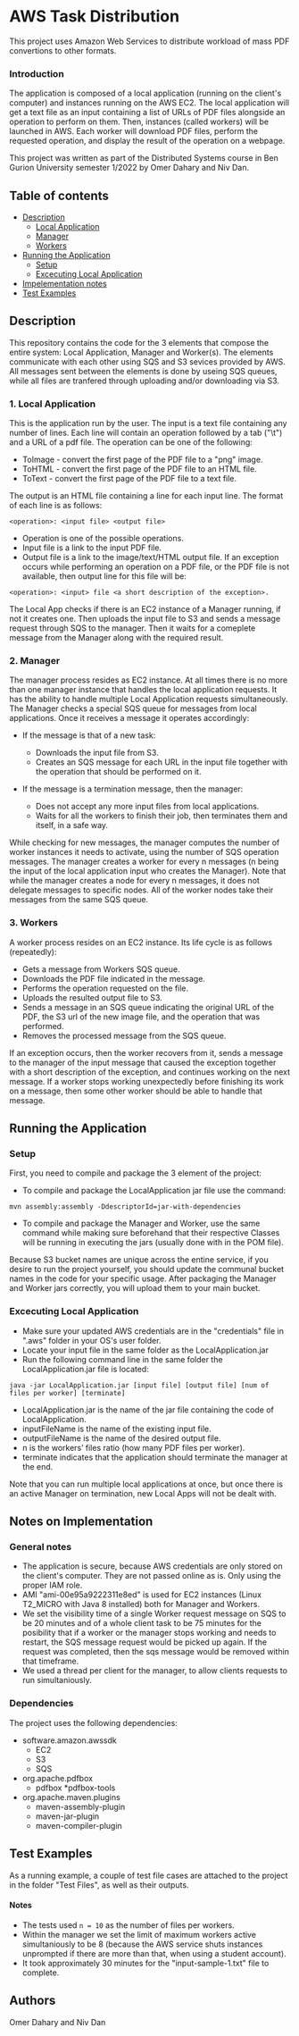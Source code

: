 # AWS Task Distribution

This project uses Amazon Web Services to distribute workload of mass PDF convertions to other formats.

### Introduction
The application is composed of a local application (running on the client's computer) and instances running on the AWS EC2. The local application will get a text file as an input containing a list of URLs of PDF files alongside an operation to perform on them. Then, instances (called workers) will be launched in AWS. Each worker will download PDF files, perform the requested operation, and display the result of the operation on a webpage.

This project was written as part of the Distributed Systems course in Ben Gurion University semester 1/2022 by Omer Dahary and Niv Dan.

## Table of contents
* [Description](#Description)
    * [Local Application](#1-Local-Application)
    * [Manager](#2-Manager)
    * [Workers](#3-Workers)
* [Running the Application](#Running-the-Application)
    * [Setup](#Setup)
    * [Excecuting Local Application](#Excecuting-Local-Application)
* [Impelementation notes](#Notes-on-Implementation)
* [Test Examples](#Test-Examples)

## Description

This repository contains the code for the 3 elements that compose the entire system: Local Application, Manager and Worker(s).
The elements communicate with each other using SQS and S3 sevices provided by AWS.
All messages sent between the elements is done by useing SQS queues, while all files are tranfered through uploading and/or downloading via S3.

### 1. Local Application

This is the application run by the user. 
The input is a text file containing any number of lines. Each line will contain an operation followed by a tab ("\t") and a URL of a pdf file.
The operation can be one of the following:
* ToImage - convert the first page of the PDF file to a "png" image.
* ToHTML - convert the first page of the PDF file to an HTML file.
* ToText - convert the first page of the PDF file to a text file.

The output is an HTML file containing a line for each input line. The format of each line is as
follows: 
```
<operation>: <input file> <output file>
```
* Operation is one of the possible operations.
* Input file is a link to the input PDF file.
* Output file is a link to the image/text/HTML output file.
If an exception occurs while performing an operation on a PDF file, or the PDF file is not available,
then output line for this file will be: 
```
<operation>: <input> file <a short description of the exception>.
```

The Local App checks if there is an EC2 instance of a Manager running, if not it creates one. Then uploads the input file to S3 and sends a message request through SQS to the manager.
Then it waits for a comeplete message from the Manager along with the required result.

### 2. Manager
The manager process resides as EC2 instance. At all times there is no more than one manager instance that handles the local application requests. It has the ability to handle multiple Local Application requests simultaneously. The Manager checks a special SQS queue for messages from local
applications. Once it receives a message it operates accordingly:
* If the message is that of a new task:
	* Downloads the input file from S3.
	* Creates an SQS message for each URL in the input file together with the operation that should be performed on it.
	
* If the message is a termination message, then the manager:
	* Does not accept any more input files from local applications.
	* Waits for all the workers to finish their job, then terminates them and itself, in a safe way.

While checking for new messages, the manager computes the number of worker instances it needs to activate, using the number of SQS operation messages. The manager creates a worker for every n messages (n being the input of the local application input who creates the Manager). 
Note that while the manager creates a node for every n messages, it does not delegate messages to specific nodes. All of the worker nodes take their messages from the same SQS queue.

### 3. Workers
A worker process resides on an EC2 instance. Its life cycle is as follows (repeatedly):
* Gets a message from Workers SQS queue.
* Downloads the PDF file indicated in the message.
* Performs the operation requested on the file.
* Uploads the resulted output file to S3.
* Sends a message in an SQS queue indicating the original URL of the PDF, the S3 url of the new image file, and the operation that was performed.
* Removes the processed message from the SQS queue.

If an exception occurs, then the worker recovers from it, sends a message to the manager of the input message that caused the exception together with a short description of the exception, and continues working on the next message.
If a worker stops working unexpectedly before finishing its work on a message, then some
other worker should be able to handle that message.

## Running the Application
### Setup
First, you need to compile and package the 3 element of the project:
* To compile and package the LocalApplication jar file use the command: 
```
mvn assembly:assembly -DdescriptorId=jar-with-dependencies
```
* To compile and package the Manager and Worker, use the same command while making sure beforehand that their respective Classes will be running in executing the jars (usually done with in the POM file).

Because S3 bucket names are unique across the entine service, if you desire to run the project yourself, you should update the communal bucket names in the code for your specific usage.
After packaging the Manager and Worker jars correctly, you will upload them to your main bucket.

### Excecuting Local Application
* Make sure your updated AWS credentials are in the "credentials" file in ".aws" folder in your OS's user folder.
* Locate your input file in the same folder as the LocalApplication.jar
* Run the following command line in the same folder the LocalApplication.jar file is located:
```
java -jar LocalApplication.jar [input file] [output file] [num of files per worker] [terminate]
```
* LocalApplication.jar is the name of the jar file containing the code of LocalApplication.
* inputFileName is the name of the existing input file.
* outputFileName is the name of the desired output file.
* n is the workers’ files ratio (how many PDF files per worker).
* terminate indicates that the application should terminate the manager at the end.

Note that you can run multiple local applications at once, but once there is an active Manager on termination, new Local Apps will not be dealt with.

## Notes on Implementation

### General notes
* The application is secure, because AWS credentials are only stored on the client's computer. They are not passed online as is. Only using the proper IAM role.
* AMI "ami-00e95a9222311e8ed" is used for EC2 instances (Linux T2_MICRO with Java 8 installed) both for Manager and Workers.
* We set the visibility time of a single Worker request message on SQS to be 20 minutes and of a whole client task to be 75 minutes for the posibility that if a worker or the manager stops working and needs to restart, the SQS message request would be picked up again. If the request was completed, then the sqs message would be removed within that timeframe.
* We used a thread per client for the manager, to allow clients requests to run simultaniously.

### Dependencies
The project uses the following dependencies:
* software.amazon.awssdk
    * EC2
    * S3
    * SQS
* org.apache.pdfbox
    * pdfbox
    *pdfbox-tools
* org.apache.maven.plugins
    * maven-assembly-plugin
    * maven-jar-plugin
    * maven-compiler-plugin

## Test Examples

As a running example, a couple of test file cases are attached to the project in the folder "Test Files", as well as their outputs.

#### Notes
* The tests used `n = 10` as the number of files per workers.
* Within the manager we set the limit of maximum workers active simultaniously to be 8 (because the AWS service shuts instances unprompted if there are more than that, when using a student account).
* It took approximately 30 minutes for the "input-sample-1.txt" file to complete.

## Authors

Omer Dahary and Niv Dan
